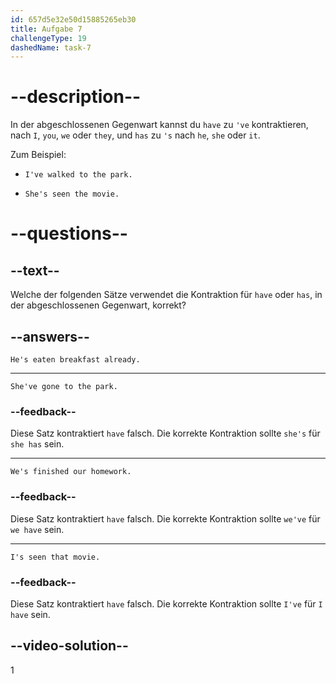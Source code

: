 ```yaml
---
id: 657d5e32e50d15885265eb30
title: Aufgabe 7
challengeType: 19
dashedName: task-7
---
```


# --description--

 In der abgeschlossenen Gegenwart kannst du `have` zu `'ve` kontraktieren, nach `I`, `you`, `we` oder `they`, und `has` zu `'s` nach `he`, `she` oder `it`.

Zum Beispiel:

- `I've walked to the park.`

- `She's seen the movie.`

# --questions--

## --text--

Welche der folgenden Sätze verwendet die Kontraktion für `have` oder `has`, in der abgeschlossenen Gegenwart, korrekt?

## --answers--

`He's eaten breakfast already.`

---

`She've gone to the park.`

### --feedback--

Diese Satz kontraktiert `have` falsch. Die korrekte Kontraktion sollte `she's` für `she has` sein.

---

`We's finished our homework.`

### --feedback--

Diese Satz kontraktiert `have` falsch. Die korrekte Kontraktion sollte `we've` für `we have` sein.

---

`I's seen that movie.`

### --feedback--

Diese Satz kontraktiert `have` falsch. Die korrekte Kontraktion sollte `I've` für `I have` sein.

## --video-solution--

1
